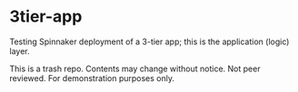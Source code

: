 # 3tier-app

Testing Spinnaker deployment of a 3-tier app; this is the application (logic) layer. 

This is a trash repo.  Contents may change without notice.  Not peer reviewed.  For demonstration purposes only.
